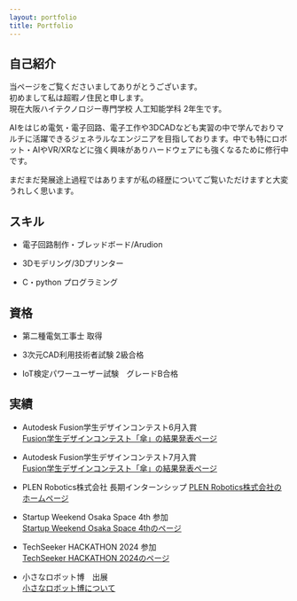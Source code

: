 ```yaml
---
layout: portfolio
title: Portfolio
---
```

## 自己紹介
当ページをご覧くださいましてありがとうございます。  
初めまして私は超暇ノ住民と申します。  
現在大阪ハイテクノロジー専門学校 人工知能学科 2年生です。

AIをはじめ電気・電子回路、電子工作や3DCADなども実習の中で学んでおりマルチに活躍できるジェネラルなエンジニアを目指しております。中でも特にロボット・AIやVR/XRなどに強く興味がありハードウェアにも強くなるために修行中です。

まだまだ発展途上過程ではありますが私の経歴についてご覧いただけますと大変うれしく思います。

## スキル

- 電子回路制作・ブレッドボード/Arudion

- 3Dモデリング/3Dプリンター

- C・python プログラミング

## 資格

- 第二種電気工事士 取得

- 3次元CAD利用技術者試験 2級合格

- IoT検定パワーユーザー試験　グレードB合格

## 実績
- Autodesk Fusion学生デザインコンテスト6月入賞  
[Fusion学生デザインコンテスト「傘」の結果発表ページ](https://www.myautodesk.jp/fusion-contest-2024/contest-result-03.html)

- Autodesk Fusion学生デザインコンテスト7月入賞  
[Fusion学生デザインコンテスト「傘」の結果発表ページ](https://www.myautodesk.jp/fusion-contest-2024/contest-result-04.html)

- PLEN Robotics株式会社 長期インターンシップ
[PLEN Robotics株式会社のホームページ](https://plenrobotics.com/)

- Startup Weekend Osaka Space 4th 参加  
[Startup Weekend Osaka Space 4thのページ](https://nposw.org/startup-weekend-osaka-space-4th-20240524-26/)

- TechSeeker HACKATHON 2024 参加  
[TechSeeker HACKATHON 2024のページ](https://techseeker.jp/hackathon2024)

- 小さなロボット博　出展  
[小さなロボット博について](https://yao-city.note.jp/n/ndb1ff2514b36)